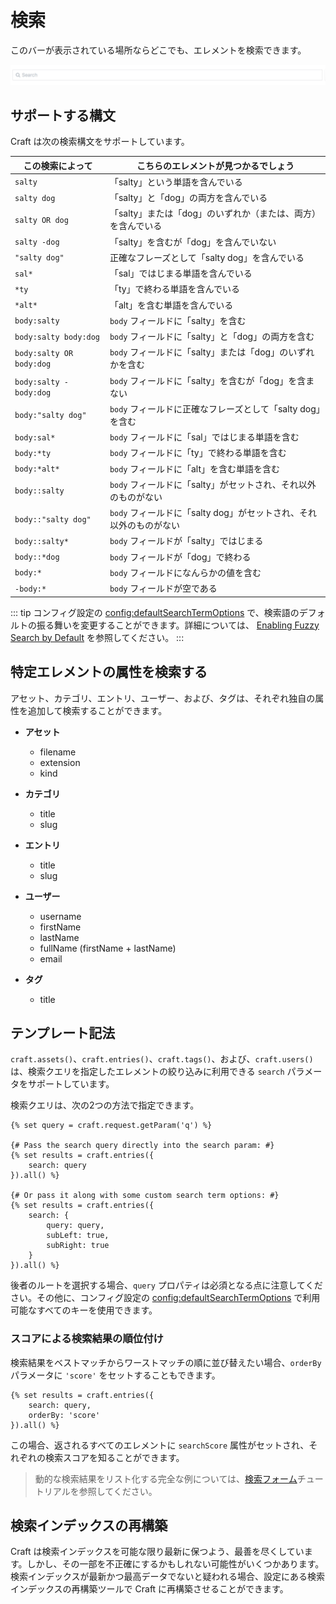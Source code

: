 # 検索

このバーが表示されている場所ならどこでも、エレメントを検索できます。

![検索バー](./images/searching-search-bar.png)

## サポートする構文

Craft は次の検索構文をサポートしています。

この検索によって | こちらのエレメントが見つかるでしょう
-|-
`salty` | 「salty」という単語を含んでいる
`salty dog` | 「salty」と「dog」の両方を含んでいる
`salty OR dog` | 「salty」または「dog」のいずれか（または、両方）を含んでいる
`salty -dog` | 「salty」を含むが「dog」を含んでいない
`"salty dog"` | 正確なフレーズとして「salty dog」を含んでいる
`sal*` | 「sal」ではじまる単語を含んでいる
`*ty` | 「ty」で終わる単語を含んでいる
`*alt*` | 「alt」を含む単語を含んでいる
`body:salty` | `body` フィールドに「salty」を含む
`body:salty body:dog` | `body` フィールドに「salty」と「dog」の両方を含む
`body:salty OR body:dog` | `body` フィールドに「salty」または「dog」のいずれかを含む
`body:salty -body:dog` | `body` フィールドに「salty」を含むが「dog」を含まない
`body:"salty dog"` | `body` フィールドに正確なフレーズとして「salty dog」を含む
`body:sal*` | `body` フィールドに「sal」ではじまる単語を含む
`body:*ty` | `body` フィールドに「ty」で終わる単語を含む
`body:*alt*` | `body` フィールドに「alt」を含む単語を含む
`body::salty` | `body` フィールドに「salty」がセットされ、それ以外のものがない
`body::"salty dog"` | `body` フィールドに「salty dog」がセットされ、それ以外のものがない
`body::salty*` | `body` フィールドが「salty」ではじまる
`body::*dog` | `body` フィールドが「dog」で終わる
`body:*` | `body` フィールドになんらかの値を含む
`-body:*` | `body` フィールドが空である

::: tip
コンフィグ設定の <config:defaultSearchTermOptions> で、検索語のデフォルトの振る舞いを変更することができます。詳細については、 [Enabling Fuzzy Search by Default](https://craftcms.com/support/enabling-fuzzy-search-by-default) を参照してください。
:::

## 特定エレメントの属性を検索する

アセット、カテゴリ、エントリ、ユーザー、および、タグは、それぞれ独自の属性を追加して検索することができます。

* **アセット**
   * filename
   * extension
   * kind

* **カテゴリ**
   * title
   * slug

* **エントリ**
   * title
   * slug

* **ユーザー**
   * username
   * firstName
   * lastName
   * fullName (firstName + lastName)
   * email

* **タグ**
   * title

## テンプレート記法

`craft.assets()`、`craft.entries()`、`craft.tags()`、および、`craft.users()`は、検索クエリを指定したエレメントの絞り込みに利用できる `search` パラメータをサポートしています。

検索クエリは、次の2つの方法で指定できます。

```twig
{% set query = craft.request.getParam('q') %}

{# Pass the search query directly into the search param: #}
{% set results = craft.entries({
    search: query
}).all() %}

{# Or pass it along with some custom search term options: #}
{% set results = craft.entries({
    search: {
        query: query,
        subLeft: true,
        subRight: true                
    }
}).all() %}
```

後者のルートを選択する場合、`query` プロパティは必須となる点に注意してください。その他に、コンフィグ設定の <config:defaultSearchTermOptions> で利用可能なすべてのキーを使用できます。

### スコアによる検索結果の順位付け

検索結果をベストマッチからワーストマッチの順に並び替えたい場合、`orderBy` パラメータに `'score'` をセットすることもできます。

```twig
{% set results = craft.entries({
    search: query,
    orderBy: 'score'
}).all() %}
```

この場合、返されるすべてのエレメントに `searchScore` 属性がセットされ、それぞれの検索スコアを知ることができます。

> 動的な検索結果をリスト化する完全な例については、[検索フォーム](dev/examples/search-form.md)チュートリアルを参照してください。

## 検索インデックスの再構築

Craft は検索インデックスを可能な限り最新に保つよう、最善を尽くしています。しかし、その一部を不正確にするかもしれない可能性がいくつかあります。検索インデックスが最新かつ最高データでないと疑われる場合、設定にある検索インデックスの再構築ツールで Craft に再構築させることができます。

